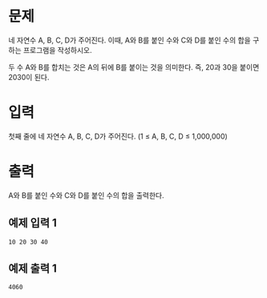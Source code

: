 문제
============
네 자연수 A, B, C, D가 주어진다. 이때, A와 B를 붙인 수와 C와 D를 붙인 수의 합을 구하는 프로그램을 작성하시오.

두 수 A와 B를 합치는 것은 A의 뒤에 B를 붙이는 것을 의미한다. 즉, 20과 30을 붙이면 2030이 된다.

입력
==========
첫째 줄에 네 자연수 A, B, C, D가 주어진다. (1 ≤ A, B, C, D ≤ 1,000,000)

출력
==========
A와 B를 붙인 수와 C와 D를 붙인 수의 합을 출력한다.

예제 입력 1
--------------
```
10 20 30 40
```
예제 출력 1 
-----------
```
4060
```
